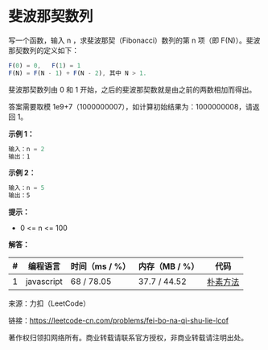# 斐波那契数列

写一个函数，输入 n ，求斐波那契（Fibonacci）数列的第 n 项（即 F(N)）。斐波那契数列的定义如下：

``` javascript
F(0) = 0,   F(1) = 1
F(N) = F(N - 1) + F(N - 2), 其中 N > 1.
```

斐波那契数列由 0 和 1 开始，之后的斐波那契数就是由之前的两数相加而得出。

答案需要取模 1e9+7（1000000007），如计算初始结果为：1000000008，请返回 1。

**示例 1：**

``` javascript
输入：n = 2
输出：1
```

**示例 2：**

``` javascript
输入：n = 5
输出：5
```

**提示：**

- 0 <= n <= 100

**解答：**

**#**|**编程语言**|**时间（ms / %）**|**内存（MB / %）**|**代码**
--|--|--|--|--
1|javascript|68 / 78.05|37.7 / 44.52|[朴素方法](./javascript/ac_v1.js)

来源：力扣（LeetCode）

链接：https://leetcode-cn.com/problems/fei-bo-na-qi-shu-lie-lcof

著作权归领扣网络所有。商业转载请联系官方授权，非商业转载请注明出处。
